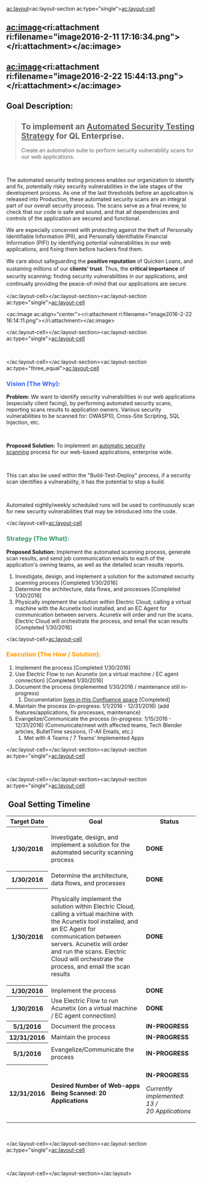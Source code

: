 <ac:layout><ac:layout-section ac:type="single"><ac:layout-cell><h2><ac:image><ri:attachment ri:filename="image2016-2-11 17:16:34.png"></ri:attachment></ac:image></h2><h2><ac:image><ri:attachment ri:filename="image2016-2-22 15:44:13.png"></ri:attachment></ac:image></h2><h2>Goal Description:</h2><blockquote><h2>To implement an&nbsp;<u>Automated Security Testing Strategy</u>&nbsp;for QL Enterprise.</h2><p>Create an automation suite to perform security vulnerability scans for our web applications.</p></blockquote><p>&nbsp;</p><p>The automated security testing process enables our organization to identify and fix, potentially risky security vulnerabilities in the late stages of the development process. As one of the last thresholds before an application is released into Production, these automated security scans are an integral part of our overall security process. The scans serve as a final review, to check that our code is safe and sound, and that all dependencies and controls of the application are secured and functional.</p><p class="p1"><span class="s1">We are especially concerned with protecting against the theft of Personally Identifiable Information (PII), and Personally Identifiable Financial Information (PIFI) by identifying potential vulnerabilities in our web applications, and fixing them before hackers find them.&nbsp;<br> </span></p><p style="text-align: left;">We&nbsp;<span class="s1" style="line-height: 1.42857;">care about safeguarding the&nbsp;</span><span class="s2" style="line-height: 1.42857;"><strong>positive reputation</strong></span><span class="s1" style="line-height: 1.42857;">&nbsp;of Quicken Loans, and sustaining millions of our&nbsp;</span><span class="s2" style="line-height: 1.42857;"><strong>clients&rsquo; trust</strong></span><span class="s1" style="line-height: 1.42857;">. Thus, the </span><span class="s2" style="line-height: 1.42857;"><strong>critical importance</strong></span><span class="s1" style="line-height: 1.42857;"> of security scanning: finding security vulnerabilities in our applications, and continually providing the peace-of-mind that our applications are secure.&nbsp;</span></p></ac:layout-cell></ac:layout-section><ac:layout-section ac:type="single"><ac:layout-cell><p><ac:image ac:align="center"><ri:attachment ri:filename="image2016-2-22 16:14:11.png"></ri:attachment></ac:image></p></ac:layout-cell></ac:layout-section><ac:layout-section ac:type="single"><ac:layout-cell><p>&nbsp;</p></ac:layout-cell></ac:layout-section><ac:layout-section ac:type="three_equal"><ac:layout-cell><h3><span style="color: rgb(51,102,255);"><strong>Vision (The Why):</strong></span></h3><p><strong>Problem:</strong>&nbsp;We want to identify security vulnerabilities&nbsp;in our web applications (especially client facing),&nbsp;by performing automated&nbsp;security&nbsp;scans, reporting scans results to application owners. Various security vulnerabilities to be scanned for: OWASP10, Cross-Site Scripting, SQL Injection, etc.</p><p><span style="color: rgb(51,102,255);">&nbsp;</span></p><p><strong>Proposed Solution:</strong>&nbsp;To implement an&nbsp;<a style="text-decoration: underline;" href="https://confluence/display/QAPOW/Security+Testing+%3A+Overview+Summary" rel="nofollow">automatic security scanning</a>&nbsp;process&nbsp;for our web-based&nbsp;applications, enterprise wide.</p><p><span style="color: rgb(51,102,255);">&nbsp;</span></p><p>This can also be used within the &quot;Build-Test-Deploy&quot; process, if a security scan identifies a vulnerability, it has the potential to stop a build.</p><p><span style="color: rgb(51,102,255);">&nbsp;</span></p><p>Automated nightly/weekly scheduled runs will be used to continuously scan for new security vulnerabilities that may be introduced into the code.</p></ac:layout-cell><ac:layout-cell><h3><span style="color: rgb(51,153,102);"><strong>Strategy (The What):</strong></span></h3><p><strong>Proposed Solution:</strong> Implement&nbsp;the automated scanning process, generate scan results, and send job communication emails to each of the application's owning teams, as well as the detailed scan results reports.</p><ol><li>Investigate, design, and implement a solution for the automated security scanning process [Completed 1/30/2016]</li><li>Determine the architecture, data flows, and processes [Completed 1/30/2016]</li><li>Physically implement the solution within Electric Cloud, calling a virtual machine with the Acunetix tool installed, and an EC Agent for communication between servers. Acunetix will order and run the scans. Electric Cloud will orchestrate the process, and email the scan results [Completed 1/30/2016]</li></ol></ac:layout-cell><ac:layout-cell><h3><span style="color: rgb(255,153,0);">Execution (The How / Solution):</span></h3><ol><li>Implement the process [Completed 1/30/2016]</li><li>Use Electric Flow to run Acunetix (on a virtual machine / EC agent connection) [Completed 1/30/2016]</li><li>Document the process (implemented 1/30/2016 / maintenance still in-progress)<ol><li>Documentation&nbsp;<a rel="nofollow" href="https://confluence/display/QAPOW/Security+Testing+%3A+Overview+Summary" style="text-decoration: underline;">lives in this Confluence space</a>&nbsp;[Completed]</li></ol></li><li>Maintain the process (in-progress: 1/1/2016 - 12/31/2016) (add features/applications, fix processes, maintenance)</li><li>Evangelize/Communicate the process (in-progress: 1/15/2016 - 12/31/2016) (Communicate/meet with affected teams, Tech Blender articles, BulletTime sessions, IT-All Emails, etc.)<ol><li>Met with 4 Teams / 7 Teams' Implemented&nbsp;Apps</li></ol></li></ol></ac:layout-cell></ac:layout-section><ac:layout-section ac:type="single"><ac:layout-cell><p>&nbsp;</p></ac:layout-cell></ac:layout-section><ac:layout-section ac:type="single"><ac:layout-cell><h2><strong>&nbsp;Goal Setting Timeline</strong></h2><table class="wrapped"><tbody><tr><th class="highlight-blue" data-highlight-colour="blue">Target Date</th><th class="highlight-blue" data-highlight-colour="blue">Goal</th><th class="highlight-blue" colspan="1" data-highlight-colour="blue">Status</th></tr><tr><th class="highlight-blue" data-highlight-colour="blue">1/30/2016</th><td class="highlight-yellow" data-highlight-colour="yellow"><p>Investigate, design, and implement a solution for the automated security scanning process</p></td><td class="highlight-yellow" colspan="1" data-highlight-colour="yellow"><strong>DONE</strong></td></tr><tr><th class="highlight-blue" data-highlight-colour="blue">1/30/2016</th><td class="highlight-green" data-highlight-colour="green">Determine the architecture, data flows, and processes&nbsp;</td><td class="highlight-green" data-highlight-colour="green"><strong><strong>DONE</strong></strong></td></tr><tr><th class="highlight-blue" data-highlight-colour="blue">1/30/2016</th><td class="highlight-yellow" data-highlight-colour="yellow"><p>Physically implement the solution within Electric Cloud, calling a virtual machine with the Acunetix tool installed, and an EC Agent for communication between servers. Acunetix will order and run the scans. Electric Cloud will orchestrate the process, and email the scan results</p></td><td class="highlight-yellow" data-highlight-colour="yellow"><strong>DONE</strong></td></tr><tr><th class="highlight-blue" colspan="1"><span>1/30/2016</span></th><td class="highlight-green" colspan="1" data-highlight-colour="green">Implement the process</td><td class="highlight-green" colspan="1" data-highlight-colour="green"><strong>DONE</strong></td></tr><tr><th class="highlight-blue" colspan="1" data-highlight-colour="blue"><span>1/30/2016</span></th><td class="highlight-yellow" colspan="1" data-highlight-colour="yellow">Use Electric Flow to run Acunetix (on a virtual machine / EC agent connection)</td><td class="highlight-yellow" colspan="1" data-highlight-colour="yellow"><strong>DONE</strong></td></tr><tr><th class="highlight-blue" colspan="1" data-highlight-colour="blue">5/1/2016</th><td class="highlight-green" colspan="1" data-highlight-colour="green">Document the process</td><td class="highlight-green" colspan="1" data-highlight-colour="green"><strong>IN-PROGRESS</strong></td></tr><tr><th class="highlight-blue" colspan="1" data-highlight-colour="blue"><span>12/31/2016</span></th><td class="highlight-yellow" colspan="1" data-highlight-colour="yellow">Maintain the process</td><td class="highlight-yellow" colspan="1" data-highlight-colour="yellow"><strong>IN-PROGRESS</strong></td></tr><tr><th class="highlight-blue" colspan="1" data-highlight-colour="blue">5/1/2016</th><td class="highlight-green" colspan="1" data-highlight-colour="green">Evangelize/Communicate the process</td><td class="highlight-green" colspan="1" data-highlight-colour="green"><p><strong>IN-PROGRESS</strong></p></td></tr><tr><th class="highlight-blue" colspan="1" data-highlight-colour="blue"><span>12/31/2016</span></th><td class="highlight-yellow" colspan="1" data-highlight-colour="yellow"><strong><span>Desired Number of Web-apps Being Scanned: 20 Applications</span></strong></td><td class="highlight-yellow" colspan="1" data-highlight-colour="yellow"><p><strong>IN-PROGRESS</strong></p><p><em>Currently implemented: 13&nbsp;/ 20&nbsp;Applications</em></p></td></tr></tbody></table><p class="auto-cursor-target"><br></p></ac:layout-cell></ac:layout-section><ac:layout-section ac:type="single"><ac:layout-cell><p>&nbsp;</p></ac:layout-cell></ac:layout-section></ac:layout>